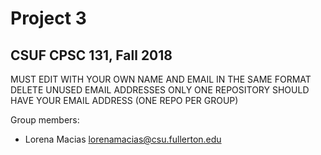 # Project 3
## CSUF CPSC 131, Fall 2018

MUST EDIT WITH YOUR OWN NAME AND EMAIL IN THE SAME FORMAT
DELETE UNUSED EMAIL ADDRESSES
ONLY ONE REPOSITORY SHOULD HAVE YOUR EMAIL ADDRESS (ONE REPO PER GROUP)

Group members:
- Lorena Macias lorenamacias@csu.fullerton.edu 

